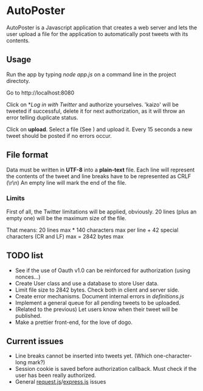 # AutoPoster

AutoPoster is a Javascript application that creates a web server and lets the user upload a file for the application to automatically post tweets with its contents.

## Usage

Run the app by typing *node app.js* on a command line in the project directoty.

Go to http://localhost:8080

Click on **Log in with Twitter* and authorize yourselves. 'kaizo' will be tweeted if successful, delete it for next authorization, as it will throw an error telling duplicate status.

Click on **upload**. Select a file (See <file format>) and upload it. Every 15 seconds a new tweet should be posted if no errors occur.

## File format

Data must be written in **UTF-8** into a **plain-text** file.
Each line will represent the contents of the tweet and line breaks have to be represented as CRLF (\r\n)
An empty line will mark the end of the file.

### Limits

First of all, the Twitter limitations will be applied, obviously.
20 lines (plus an empty one) will be the maximum size of the file.

That means: 20 lines max * 140 characters max per line + 42 special characters (CR and LF) max = 2842 bytes max

## TODO list

* See if the use of Oauth v1.0 can be reinforced for authorization (using nonces...)
* Create User class and use a database to store User data.
* Limit file size to 2842 bytes. Check both in client and server side.
* Create error mechanisms. Document internal errors in *definitions.js*
* Implement a general queue for all pending tweets to be uploaded.
* (Related to the previous) Let users know when their tweet will be published.
* Make a prettier front-end, for the love of dogo.

## Current issues

* Line breaks cannot be inserted into tweets yet. (Which one-character-long mark?)
* Session cookie is saved before authorization callback. Must check if the user has been really authorized.
* General [request.js](https://github.com/request/request)/[express.js](https://expressjs.com/) issues